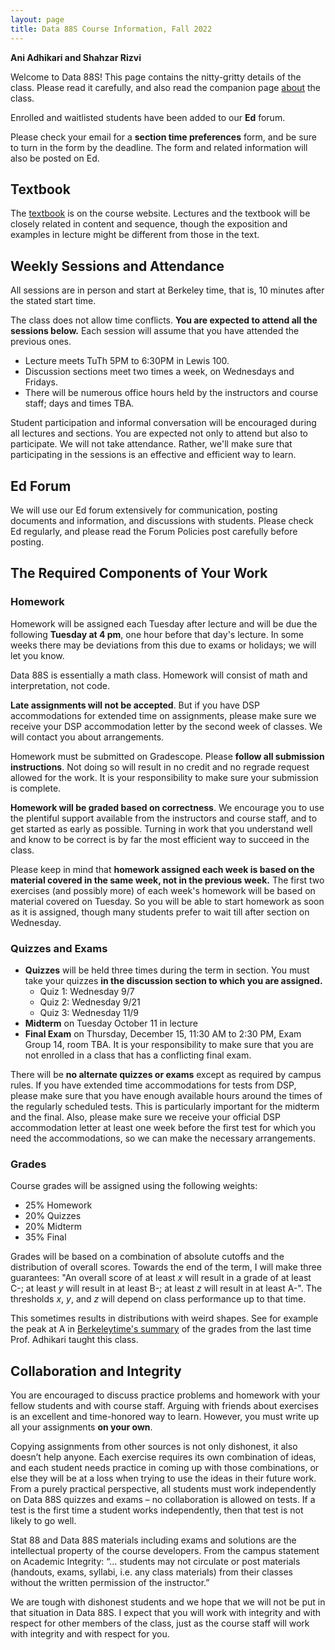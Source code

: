 ```yaml
---
layout: page
title: Data 88S Course Information, Fall 2022
---
```


**Ani Adhikari and Shahzar Rizvi**

Welcome to Data 88S! This page contains the nitty-gritty details of the class. Please read it carefully, and also read the companion page [about](http://stat88.org/about/) the class.

Enrolled and waitlisted students have been added to our **Ed** forum. 

Please check your email for a **section time preferences** form, and be sure to turn in the form by the deadline. The form and related information will also be posted on Ed.


## Textbook ##
The [textbook](http://stat88.org/textbook/content/intro.html) is on the course website. Lectures and the textbook will be closely related in content and sequence, though the exposition and examples in lecture might be different from those in the text. 


## Weekly Sessions and Attendance ##
All sessions are in person and start at Berkeley time, that is, 10 minutes after the stated start time.

The class does not allow time conflicts. **You are expected to attend all the sessions below.** Each session will assume that you have attended the previous ones.

- Lecture meets TuTh 5PM to 6:30PM in Lewis 100.
- Discussion sections meet two times a week, on Wednesdays and Fridays. 
- There will be numerous office hours held by the instructors and course staff; days and times TBA.

Student participation and informal conversation will be encouraged during all lectures and sections. You are expected not only to attend but also to participate. We will not take attendance. Rather, we'll make sure that participating in the sessions is an effective and efficient way to learn. 

## Ed Forum ##
We will use our Ed forum extensively for communication, posting documents and information, and discussions with students. Please check Ed regularly, and please read the Forum Policies post carefully before posting.


## The Required Components of Your Work ##

### Homework ###

Homework will be assigned each Tuesday after lecture and will be due the following **Tuesday at 4 pm**, one hour before that day's lecture. In some weeks there may be deviations from this due to exams or holidays; we will let you know. 

Data 88S is essentially a math class. Homework will consist of math and interpretation, not code.

**Late assignments will not be accepted**. But if you have DSP accommodations for extended time on assignments, please make sure we receive your DSP accommodation letter by the second week of classes. We will contact you about arrangements. 

Homework must be submitted on Gradescope. Please **follow all submission instructions**. Not doing so will result in no credit and no regrade request allowed for the work. It is your responsibility to make sure your submission is complete.

**Homework will be graded based on correctness**. We encourage you to use the plentiful support available from the instructors and course staff, and to get started as early as possible. Turning in work that you understand well and know to be correct is by far the most efficient way to succeed in the class.

Please keep in mind that **homework assigned each week is based on the material covered in the same week, not in the previous week.** The first two exercises (and possibly more) of each week's homework will be based on material covered on Tuesday. So you will be able to start homework as soon as it is assigned, though many students prefer to wait till after section on Wednesday.


### Quizzes and Exams ###

- **Quizzes** will be held three times during the term in section. You must take your quizzes **in the discussion section to which you are assigned.** 
    - Quiz 1: Wednesday 9/7
    - Quiz 2: Wednesday 9/21
    - Quiz 3: Wednesday 11/9
- **Midterm** on Tuesday October 11 in lecture
- **Final Exam** on Thursday, December 15, 11:30 AM to 2:30 PM, Exam Group 14, room TBA. It is your responsibility to make sure that you are not enrolled in a class that has a conflicting final exam. 

There will be **no alternate quizzes or exams** except as required by campus rules. If you have extended time accommodations for tests from DSP, please make sure that you have enough available hours around the times of the regularly scheduled tests. This is particularly important for the midterm and the final. Also, please make sure we receive your official DSP accommodation letter at least one week before the first test for which you need the accommodations, so we can make the necessary arrangements.


### Grades ###
Course grades will be assigned using the following weights: 

- 25% Homework
- 20% Quizzes
- 20% Midterm
- 35% Final 

Grades will be based on a combination of absolute cutoffs and the distribution of overall scores. Towards the end of the term, I will make three guarantees: "An overall score of at least *x* will result in a grade of at least C-; at least *y* will result in at least B-; at least *z* will result in at least A-". The thresholds *x*, *y*, and *z* will depend on class performance up to that time.

This sometimes results in distributions with weird shapes. See for example the peak at A in [Berkeleytime's summary](https://berkeleytime.com/grades/0-9405-fall-2019-adhikari,-a-_-1) of the grades from the last time Prof. Adhikari taught this class.


## Collaboration and Integrity ##
You are encouraged to discuss practice problems and homework with your fellow students and with course staff. Arguing with friends about exercises is an excellent and time-honored way to learn. However, you must write up all your assignments **on your own**. 

Copying assignments from other sources is not only dishonest, it also doesn’t help anyone. Each exercise requires its own combination of ideas, and each student needs practice in coming up with those combinations, or else they will be at a loss when trying to use the ideas in their future work. From a purely practical perspective, all students must work independently on Data 88S quizzes and exams – no collaboration is allowed on tests. If a test is the first time a student works independently, then that test is not likely to go well. 

Stat 88 and Data 88S materials including exams and solutions are the intellectual property of the course developers. From the campus statement on Academic Integrity: “... students may not circulate or post materials (handouts, exams, syllabi, i.e. any class materials) from their classes without the written permission of the instructor.” 

We are tough with dishonest students and we hope that we will not be put in that situation in Data 88S. I expect that you will work with integrity and with respect for other members of the class, just as the course staff will work with integrity and with respect for you.
